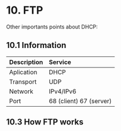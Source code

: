 # 10. FTP

Other importants points about DHCP:

## 10.1 Information

| Description  | Service
| -------------	|:-------------
| Aplication	|	DHCP
| Transport		|	UDP
| Network		|   IPv4/IPv6
| Port			|	68 (client) 67 (server)

## 10.3 How FTP works